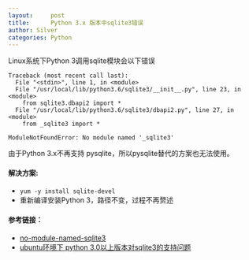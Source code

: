 ```yaml
---
layout:     post
title:      Python 3.x 版本中sqlite3错误
author: Silver
categories: Python
---
```


Linux系统下Python 3调用sqlite模块会以下错误

```text
Traceback (most recent call last):
  File "<stdin>", line 1, in <module>
  File "/usr/local/lib/python3.6/sqlite3/__init__.py", line 23, in <module>
    from sqlite3.dbapi2 import *
  File "/usr/local/lib/python3.6/sqlite3/dbapi2.py", line 27, in <module>
    from _sqlite3 import *

ModuleNotFoundError: No module named '_sqlite3'
```

由于Python 3.x不再支持 pysqlite，所以pysqlite替代的方案也无法使用。

#### 解决方案:

* `yum -y install sqlite-devel`
* 重新编译安装Python 3，路径不变，过程不再赘述

#### 参考链接：

* [no-module-named-sqlite3][1]
* [ubuntu环境下 python 3.0以上版本对sqlite3的支持问题][2]


[1]: https://stackoverflow.com/questions/1210664
[2]: https://blog.csdn.net/sparkexpert/article/details/69944835